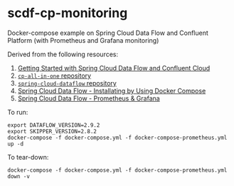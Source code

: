 # scdf-cp-monitoring
Docker-compose example on Spring Cloud Data Flow and Confluent Platform (with Prometheus and Grafana monitoring)

Derived from the following resources:

1. [Getting Started with Spring Cloud Data Flow and Confluent Cloud](https://www.confluent.io/blog/apache-kafka-spring-cloud-data-flow-tutorial/)
2. [`cp-all-in-one` repository](https://github.com/confluentinc/cp-all-in-one)
3. [`spring-cloud-dataflow` repository](https://github.com/spring-cloud/spring-cloud-dataflow)
4. [Spring Cloud Data Flow - Installating by Using Docker Compose](https://dataflow.spring.io/docs/installation/local/docker/)
5. [Spring Cloud Data Flow - Prometheus & Grafana](https://dataflow.spring.io/docs/installation/local/docker-customize/#prometheus--grafana)

To run:

```
export DATAFLOW_VERSION=2.9.2
export SKIPPER_VERSION=2.8.2
docker-compose -f docker-compose.yml -f docker-compose-prometheus.yml up -d
```

To tear-down:

```
docker-compose -f docker-compose.yml -f docker-compose-prometheus.yml down -v
```